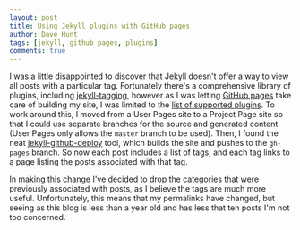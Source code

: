 ```yaml
---
layout: post
title: Using Jekyll plugins with GitHub pages
author: Dave Hunt
tags: [jekyll, github pages, plugins]
comments: true
---
```

I was a little disappointed to discover that Jekyll doesn't offer a way to view
all posts with a particular tag. Fortunately there's a comprehensive library of
plugins, including [jekyll-tagging](https://github.com/pattex/jekyll-tagging),
however as I was letting [GitHub pages](https://pages.github.com/) take care of
building my site, I was limited to the
[list of supported plugins](https://pages.github.com/versions/). To work around
this, I moved from a User Pages site to a Project Page site so that I could use
separate branches for the source and generated content (User Pages only allows
the `master` branch to be used). Then, I found the neat
[jekyll-github-deploy](https://github.com/yegor256/jekyll-github-deploy) tool,
which builds the site and pushes to the `gh-pages` branch. So now each post
includes a list of tags, and each tag links to a page listing the posts
associated with that tag.<!--more-->

In making this change I've decided to drop the categories that were previously
associated with posts, as I believe the tags are much more useful.
Unfortunately, this means that my permalinks have changed, but seeing as this
blog is less than a year old and has less that ten posts I'm not too concerned.
